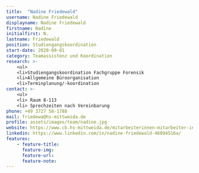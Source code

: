 ```yaml
---
title:  "Nadine Friedewald"
username: Nadine Friedewald
displayname: Nadine Friedewald
firstname: Nadine
initialfirst: N.
lastname: Friedewald
position: Studiengangskoordination 
start-date: 2020-09-01
category: Teamassistenz und Koordination
research: >- 
    <ul>
    <li>Studiengangskoordination Fachgruppe Forensik
    <li>Allgemeine Büroorganisation
    <li>Terminplanung/-koordination
contact: >-
    <ul>
    <li> Raum 8-113
    <li> Sprechzeiten nach Vereinbarung
phone: +49 3727 58-1788
mail: friedewa@hs-mittweida.de 
profile: assets/images/team/nadine.jpg
website: https://www.cb.hs-mittweida.de/mitarbeiterinnen-mitarbeiter-in-ihren-fachgruppen/friedewald-nadine/
linkedin: https://www.linkedin.com/in/nadine-friedewald-46094516a/ 
features:
    - feature-title: 
      feature-img: 
      feature-url: 
      feature-note: 
---
```

